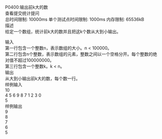 P0400:输出前k大的数  
查看提交统计提问  
总时间限制: 10000ms 单个测试点时间限制: 1000ms 内存限制: 65536kB  
描述  
给定一个数组，统计前k大的数并且把这k个数从大到小输出。  

输入  
第一行包含一个整数n，表示数组的大小。n < 100000。  
第二行包含n个整数，表示数组的元素，整数之间以一个空格分开。每个整数的绝对值不超过100000000。  
第三行包含一个整数k。k < n。  
输出  
从大到小输出前k大的数，每个数一行。  
样例输入  
10  
4 5 6 9 8 7 1 2 3 0  
5  
样例输出  
9  
8  
7  
6  
5  
